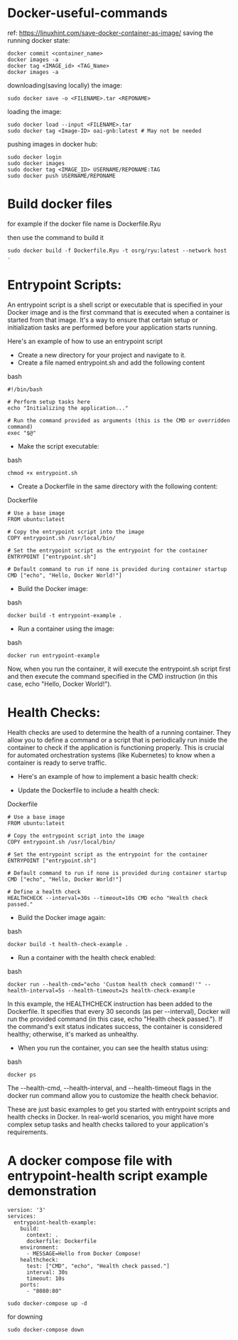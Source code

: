 # Docker-useful-commands
ref: https://linuxhint.com/save-docker-container-as-image/
saving the running docker state:
```
docker commit <container_name>
docker images -a
docker tag <IMAGE_id> <TAG_Name>
docker images -a
```
downloading(saving locally) the image:
```
sudo docker save -o <FILENAME>.tar <REPONAME>

```

loading the image:
```
sudo docker load --input <FILENAME>.tar
sudo docker tag <Image-ID> oai-gnb:latest # May not be needed

```

pushing images in docker hub:
```
sudo docker login
sudo docker images
sudo docker tag <IMAGE_ID> USERNAME/REPONAME:TAG
sudo docker push USERNAME/REPONAME 

```
# Build docker files
for example if the docker file name is Dockerfile.Ryu

then use the command to build it
```
sudo docker build -f Dockerfile.Ryu -t osrg/ryu:latest --network host .
```

# Entrypoint Scripts:

An entrypoint script is a shell script or executable that is specified in your Docker image and is the first command that is executed when a container is started from that image. It's a way to ensure that certain setup or initialization tasks are performed before your application starts running.

Here's an example of how to use an entrypoint script

- Create a new directory for your project and navigate to it.
- Create a file named entrypoint.sh and add the following content

bash

```
#!/bin/bash

# Perform setup tasks here
echo "Initializing the application..."

# Run the command provided as arguments (this is the CMD or overridden command)
exec "$@"
```
- Make the script executable:

bash
```
chmod +x entrypoint.sh
```
- Create a Dockerfile in the same directory with the following content:

Dockerfile
```
# Use a base image
FROM ubuntu:latest

# Copy the entrypoint script into the image
COPY entrypoint.sh /usr/local/bin/

# Set the entrypoint script as the entrypoint for the container
ENTRYPOINT ["entrypoint.sh"]

# Default command to run if none is provided during container startup
CMD ["echo", "Hello, Docker World!"]
```
- Build the Docker image:

bash
```
docker build -t entrypoint-example .
```
- Run a container using the image:

bash
```
docker run entrypoint-example
```
Now, when you run the container, it will execute the entrypoint.sh script first and then execute the command specified in the CMD instruction (in this case, echo "Hello, Docker World!").
# Health Checks:

Health checks are used to determine the health of a running container. They allow you to define a command or a script that is periodically run inside the container to check if the application is functioning properly. This is crucial for automated orchestration systems (like Kubernetes) to know when a container is ready to serve traffic.

- Here's an example of how to implement a basic health check:

- Update the Dockerfile to include a health check:

Dockerfile
```
# Use a base image
FROM ubuntu:latest

# Copy the entrypoint script into the image
COPY entrypoint.sh /usr/local/bin/

# Set the entrypoint script as the entrypoint for the container
ENTRYPOINT ["entrypoint.sh"]

# Default command to run if none is provided during container startup
CMD ["echo", "Hello, Docker World!"]

# Define a health check
HEALTHCHECK --interval=30s --timeout=10s CMD echo "Health check passed."
```
- Build the Docker image again:

bash
```
docker build -t health-check-example .
```
- Run a container with the health check enabled:

bash
```
docker run --health-cmd="echo 'Custom health check command!'" --health-interval=5s --health-timeout=2s health-check-example
```
In this example, the HEALTHCHECK instruction has been added to the Dockerfile. It specifies that every 30 seconds (as per --interval), Docker will run the provided command (in this case, echo "Health check passed."). If the command's exit status indicates success, the container is considered healthy; otherwise, it's marked as unhealthy.

- When you run the container, you can see the health status using:

bash
```
docker ps
```
The --health-cmd, --health-interval, and --health-timeout flags in the docker run command allow you to customize the health check behavior.

These are just basic examples to get you started with entrypoint scripts and health checks in Docker. In real-world scenarios, you might have more complex setup tasks and health checks tailored to your application's requirements.

# A docker compose file with entrypoint-health script example demonstration
```
version: '3'
services:
  entrypoint-health-example:
    build:
      context: .
      dockerfile: Dockerfile
    environment:
      - MESSAGE=Hello from Docker Compose!
    healthcheck:
      test: ["CMD", "echo", "Health check passed."]
      interval: 30s
      timeout: 10s
    ports:
      - "8080:80"

```
```
sudo docker-compose up -d
```
for downing 
```
sudo docker-compose down
```
